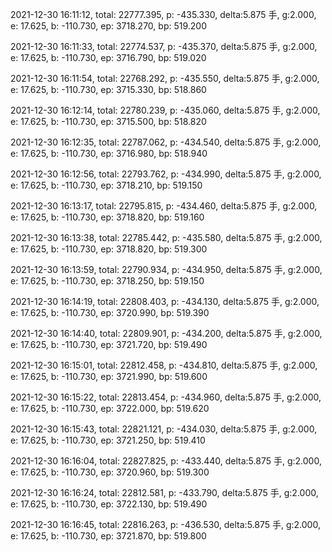 2021-12-30 16:11:12, total: 22777.395, p: -435.330, delta:5.875 手, g:2.000, e: 17.625, b: -110.730, ep: 3718.270, bp: 519.200

2021-12-30 16:11:33, total: 22774.537, p: -435.370, delta:5.875 手, g:2.000, e: 17.625, b: -110.730, ep: 3716.790, bp: 519.020

2021-12-30 16:11:54, total: 22768.292, p: -435.550, delta:5.875 手, g:2.000, e: 17.625, b: -110.730, ep: 3715.330, bp: 518.860

2021-12-30 16:12:14, total: 22780.239, p: -435.060, delta:5.875 手, g:2.000, e: 17.625, b: -110.730, ep: 3715.500, bp: 518.820

2021-12-30 16:12:35, total: 22787.062, p: -434.540, delta:5.875 手, g:2.000, e: 17.625, b: -110.730, ep: 3716.980, bp: 518.940

2021-12-30 16:12:56, total: 22793.762, p: -434.990, delta:5.875 手, g:2.000, e: 17.625, b: -110.730, ep: 3718.210, bp: 519.150

2021-12-30 16:13:17, total: 22795.815, p: -434.460, delta:5.875 手, g:2.000, e: 17.625, b: -110.730, ep: 3718.820, bp: 519.160

2021-12-30 16:13:38, total: 22785.442, p: -435.580, delta:5.875 手, g:2.000, e: 17.625, b: -110.730, ep: 3718.820, bp: 519.300

2021-12-30 16:13:59, total: 22790.934, p: -434.950, delta:5.875 手, g:2.000, e: 17.625, b: -110.730, ep: 3718.250, bp: 519.150

2021-12-30 16:14:19, total: 22808.403, p: -434.130, delta:5.875 手, g:2.000, e: 17.625, b: -110.730, ep: 3720.990, bp: 519.390

2021-12-30 16:14:40, total: 22809.901, p: -434.200, delta:5.875 手, g:2.000, e: 17.625, b: -110.730, ep: 3721.720, bp: 519.490

2021-12-30 16:15:01, total: 22812.458, p: -434.810, delta:5.875 手, g:2.000, e: 17.625, b: -110.730, ep: 3721.990, bp: 519.600

2021-12-30 16:15:22, total: 22813.454, p: -434.960, delta:5.875 手, g:2.000, e: 17.625, b: -110.730, ep: 3722.000, bp: 519.620

2021-12-30 16:15:43, total: 22821.121, p: -434.030, delta:5.875 手, g:2.000, e: 17.625, b: -110.730, ep: 3721.250, bp: 519.410

2021-12-30 16:16:04, total: 22827.825, p: -433.440, delta:5.875 手, g:2.000, e: 17.625, b: -110.730, ep: 3720.960, bp: 519.300

2021-12-30 16:16:24, total: 22812.581, p: -433.790, delta:5.875 手, g:2.000, e: 17.625, b: -110.730, ep: 3722.130, bp: 519.490

2021-12-30 16:16:45, total: 22816.263, p: -436.530, delta:5.875 手, g:2.000, e: 17.625, b: -110.730, ep: 3721.870, bp: 519.800